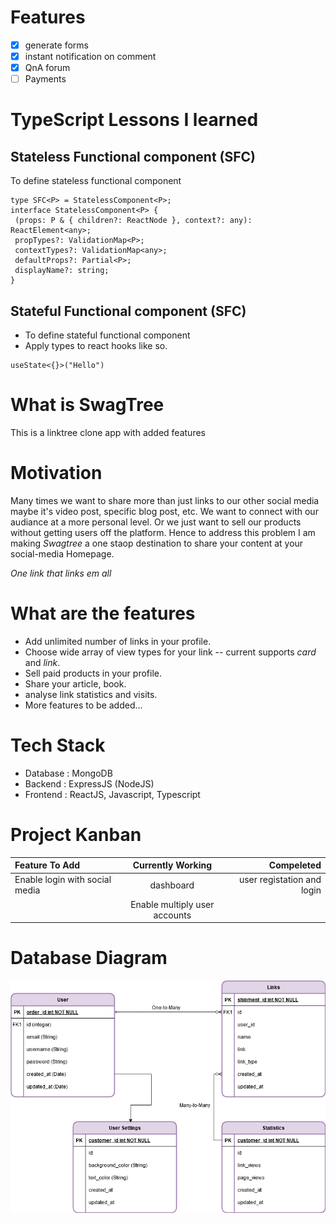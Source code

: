 # Features

- [x] generate forms
- [x] instant notification on comment
- [x] QnA forum
- [ ] Payments

# TypeScript Lessons I learned

## Stateless Functional component (SFC)

To define stateless functional component

```
type SFC<P> = StatelessComponent<P>;
interface StatelessComponent<P> {
 (props: P & { children?: ReactNode }, context?: any): ReactElement<any>;
 propTypes?: ValidationMap<P>;
 contextTypes?: ValidationMap<any>;
 defaultProps?: Partial<P>;
 displayName?: string;
}
```

## Stateful Functional component (SFC)
- To define stateful functional component
- Apply types to react hooks like so.

```
useState<{}>("Hello")
```

# What is SwagTree

This is a linktree clone app with added features

# Motivation

Many times we want to share more than just links to our other social media maybe it's video post, specific blog post, etc. We want to connect with our audiance at a more personal level. Or we just want to sell our products without getting users off the platform. Hence to address this problem I am making _Swagtree_ a one staop destination to share your content at your social-media Homepage.

_One link that links em all_

# What are the features

- Add unlimited number of links in your profile.
- Choose wide array of view types for your link -- current supports _*card*_ and _*link*_.
- Sell paid products in your profile.
- Share your article, book.
- analyse link statistics and visits.
- More features to be added...

# Tech Stack

- Database : MongoDB
- Backend : ExpressJS (NodeJS)
- Frontend : ReactJS, Javascript, Typescript

# Project Kanban

| Feature To Add                 |       Currently Working       |                 Compeleted |
| :----------------------------- | :---------------------------: | -------------------------: |
| Enable login with social media |           dashboard           | user registation and login |
|                                | Enable multiply user accounts |

# Database Diagram

![Database Diagram Image](https://github.com/sourabhmandal/swagtree/blob/main/readme_resources/linktree_clone.png)
